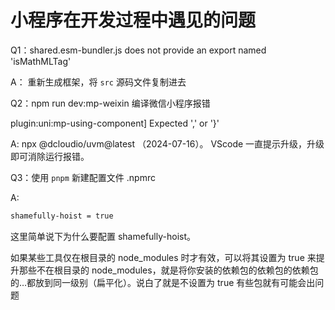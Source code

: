 # 小程序在开发过程中遇见的问题

Q1：shared.esm-bundler.js does not provide an export named 'isMathMLTag'

A： 重新生成框架，将 `src` 源码文件复制进去

Q2：npm run dev:mp-weixin 编译微信小程序报错

plugin:uni:mp-using-component] Expected ',' or '}'

A: npx @dcloudio/uvm@latest （2024-07-16）。
VScode 一直提示升级，升级即可消除运行报错。

Q3：使用 `pnpm` 新建配置文件 .npmrc

A:

```sh
shamefully-hoist = true
```

这里简单说下为什么要配置 shamefully-hoist。

如果某些工具仅在根目录的 node_modules 时才有效，可以将其设置为 true 来提升那些不在根目录的 node_modules，就是将你安装的依赖包的依赖包的依赖包的…都放到同一级别（扁平化）。说白了就是不设置为 true 有些包就有可能会出问题
